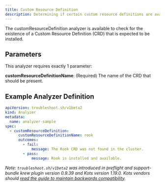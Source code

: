 ```yaml
---
title: Custom Resource Definition
description: Determining if certain custom resource definitions are available
---
```


The customResourceDefinition analyzer is available to check for the existence of a Custom Resource Definition (CRD) that is expected to be installed.

## Parameters

This analyzer requires exactly 1 parameter:

**customResourceDefinitionName**: (Required) The name of the CRD that should be present.

## Example Analyzer Definition

```yaml
apiVersion: troubleshoot.sh/v1beta2
kind: Analyzer
metadata:
  name: analyzer-sample
spec:
  - customResourceDefinition:
      customResourceDefinitionName: rook
      outcomes:
        - fail:
            message: The Rook CRD was not found in the cluster.
        - pass:
            message: Rook is installed and available.
```

*Note: `troubleshoot.sh/v1beta2` was introduced in preflight and support-bundle krew plugin version 0.9.39 and Kots version 1.19.0. Kots vendors should [read the guide to maintain backwards compatibility](v1beta2).*
